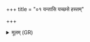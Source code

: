 +++
title = "०१ यन्तासि यच्छसे हस्तम्"

+++
<details><summary>मूलम् (GR)</summary>

यन्तासि यच्छसे हस्तम्  
अप रक्षांसि सेधसि ।  
प्रजां धनं च गृह्णानः  
परिहस्तो अभूद् अयम् ॥
</details>